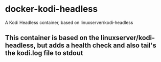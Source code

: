 # docker-kodi-headless
A Kodi Headless container, based on linuxserver/kodi-headless

## This container is based on the linuxserver/kodi-headless, but adds a health check and also tail's the kodi.log file to stdout
